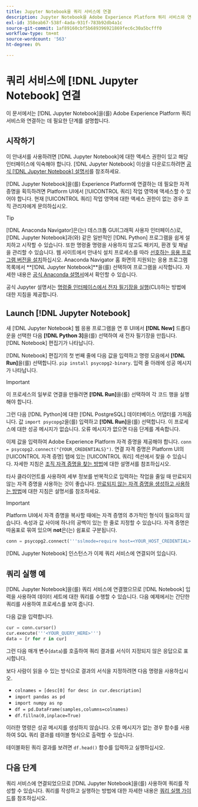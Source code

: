 ```yaml
---
title: Jupyter Notebook을 쿼리 서비스에 연결
description: Jupyter Notebook을 Adobe Experience Platform 쿼리 서비스와 연결하는 방법에 대해 알아봅니다.
exl-id: 358eab67-538f-4ada-931f-783b92db4a1c
source-git-commit: 1af89160cbf5b689396921869fec6c30a5bcfff0
workflow-type: tm+mt
source-wordcount: '563'
ht-degree: 0%

---
```


# 쿼리 서비스에 [!DNL Jupyter Notebook] 연결

이 문서에서는 [!DNL Jupyter Notebook]을(를) Adobe Experience Platform 쿼리 서비스와 연결하는 데 필요한 단계를 설명합니다.

## 시작하기

이 안내서를 사용하려면 [!DNL Jupyter Notebook]에 대한 액세스 권한이 있고 해당 인터페이스에 익숙해야 합니다. [!DNL Jupyter Notebook] 이상을 다운로드하려면 [공식 [!DNL Jupyter Notebook] 설명서](https://jupyter.org/)를 참조하세요.

[!DNL Jupyter Notebook]을(를) Experience Platform에 연결하는 데 필요한 자격 증명을 획득하려면 Platform UI에서 [!UICONTROL 쿼리] 작업 영역에 액세스할 수 있어야 합니다. 현재 [!UICONTROL 쿼리] 작업 영역에 대한 액세스 권한이 없는 경우 조직 관리자에게 문의하십시오.

>[!TIP]
>
>[!DNL Anaconda Navigator]은(는) 데스크톱 GUI(그래픽 사용자 인터페이스)로, [!DNL Jupyter Notebook]과(와) 같은 일반적인 [!DNL Python] 프로그램을 쉽게 설치하고 시작할 수 있습니다. 또한 명령줄 명령을 사용하지 않고도 패키지, 환경 및 채널을 관리할 수 있습니다.
>웹 사이트에서 안내식 설치 프로세스를 따라 [선호하는 응용 프로그램 버전을 설치](https://docs.anaconda.com/anaconda/install/)하십시오.
>Anaconda Navigator 홈 화면의 지원되는 응용 프로그램 목록에서 **[!DNL Jupyter Notebook]**을(를) 선택하여 프로그램을 시작합니다.
>자세한 내용은 [공식 Anaconda 설명서](https://docs.anaconda.com/anaconda/navigator/)에서 확인할 수 있습니다.

공식 Jupyter 설명서는 [명령줄 인터페이스에서 전자 필기장을 실행](https://docs.jupyter.org/en/latest/running.html#how-do-i-open-a-specific-notebook)(CLI)하는 방법에 대한 지침을 제공합니다.

## Launch [!DNL Jupyter Notebook]

새 [!DNL Jupyter Notebook] 웹 응용 프로그램을 연 후 UI에서 **[!DNL New]** 드롭다운을 선택한 다음 **[!DNL Python 3]**&#x200B;을(를) 선택하여 새 전자 필기장을 만듭니다. [!DNL Notebook] 편집기가 나타납니다.

[!DNL Notebook] 편집기의 첫 번째 줄에 다음 값을 입력하고 명령 모음에서 **[!DNL Run]**&#x200B;을(를) 선택합니다. `pip install psycopg2-binary`. 입력 줄 아래에 성공 메시지가 나타납니다.

>[!IMPORTANT]
>
>이 프로세스의 일부로 연결을 만들려면 **[!DNL Run]**&#x200B;을(를) 선택하여 각 코드 행을 실행해야 합니다.

그런 다음 [!DNL Python]에 대한 [!DNL PostgreSQL] 데이터베이스 어댑터를 가져옵니다. 값 `import psycopg2`을(를) 입력하고 **[!DNL Run]**&#x200B;을(를) 선택합니다. 이 프로세스에 대한 성공 메시지가 없습니다. 오류 메시지가 없으면 다음 단계를 계속합니다.

이제 값을 입력하여 Adobe Experience Platform 자격 증명을 제공해야 합니다. `conn = psycopg2.connect("{YOUR_CREDENTIALS}")`. 연결 자격 증명은 Platform UI의 [!UICONTROL 자격 증명] 탭에 있는 [!UICONTROL 쿼리] 섹션에서 찾을 수 있습니다. 자세한 지침은 [조직 자격 증명을 찾는 방법](../ui/credentials.md)에 대한 설명서를 참조하십시오.

타사 클라이언트를 사용하여 세부 정보를 반복적으로 입력하는 작업을 줄일 때 만료되지 않는 자격 증명을 사용하는 것이 좋습니다. [만료되지 않는 자격 증명을 생성하고 사용하는 방법](../ui/credentials.md#non-expiring-credentials)에 대한 지침은 설명서를 참조하세요.

>[!IMPORTANT]
>
>Platform UI에서 자격 증명을 복사할 때에는 자격 증명의 추가적인 형식이 필요하지 않습니다. 속성과 값 사이에 하나의 공백이 있는 한 줄로 지정할 수 있습니다. 자격 증명은 따옴표로 묶여 있으며 **not**&#x200B;은(는) 쉼표로 구분됩니다.

```python
conn = psycopg2.connect('''sslmode=require host=<YOUR_HOST_CREDENTIAL> port=80 dbname=prod:all user=<YOUR_ORGANIZATION_ID> password=<YOUR_PASSWORD>''')"
```

[!DNL Jupyter Notebook] 인스턴스가 이제 쿼리 서비스에 연결되어 있습니다.

## 쿼리 실행 예

[!DNL Jupyter Notebook]을(를) 쿼리 서비스에 연결했으므로 [!DNL Notebook] 입력을 사용하여 데이터 세트에 대한 쿼리를 수행할 수 있습니다. 다음 예제에서는 간단한 쿼리를 사용하여 프로세스를 보여 줍니다.

다음 값을 입력합니다.

```python
cur = conn.cursor()
cur.execute('''<YOUR_QUERY_HERE>''')
data = [r for r in cur]
```

그런 다음 매개 변수(`data`)를 호출하여 쿼리 결과를 서식이 지정되지 않은 응답으로 표시합니다.

보다 사람이 읽을 수 있는 방식으로 결과의 서식을 지정하려면 다음 명령을 사용하십시오.

- `colnames = [desc[0] for desc in cur.description]`
- `import pandas as pd`
- `import numpy as np`
- `df = pd.DataFrame(samples,columns=colnames)`
- `df.fillna(0,inplace=True)`

이러한 명령은 성공 메시지를 생성하지 않습니다. 오류 메시지가 없는 경우 함수를 사용하여 SQL 쿼리 결과를 테이블 형식으로 출력할 수 있습니다.

테이블화된 쿼리 결과를 보려면 `df.head()` 함수를 입력하고 실행하십시오.

## 다음 단계

쿼리 서비스에 연결되었으므로 [!DNL Jupyter Notebook]을(를) 사용하여 쿼리를 작성할 수 있습니다. 쿼리를 작성하고 실행하는 방법에 대한 자세한 내용은 [쿼리 실행 가이드](../best-practices/writing-queries.md)를 참조하십시오.
